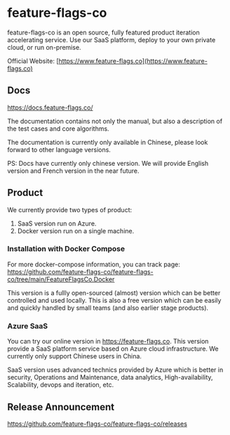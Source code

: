 # feature-flags-co

feature-flags-co is an open source, fully featured product iteration accelerating service. Use our SaaS platform, deploy to your own private cloud, or run on-premise.


Official Website: [https://www.feature-flags.co](https://www.feature-flags.co)


## Docs

https://docs.feature-flags.co/

The documentation contains not only the manual, but also a description of the test cases and core algorithms.

The documentation is currently only available in Chinese, please look forward to other language versions.

PS: Docs have currently only chinese version. We will provide English version and French version in the near future.

## Product

We currently provide two types of product:

1. SaaS version run on Azure.
2. Docker version run on a single machine.

### Installation with Docker Compose
  
For more docker-compose information, you can track page: https://github.com/feature-flags-co/feature-flags-co/tree/main/FeatureFlagsCo.Docker

This version is a fullly open-sourced (almost) version which can be better controlled and used locally. This is also a free version which can be easily and quickly handled by small teams (and also earlier stage products).

### Azure SaaS

You can try our online version in https://feature-flags.co. This version provide a SaaS platform service based on Azure cloud infrastructure. We currently only support Chinese users in China.

SaaS version uses advanced technics provided by Azure which is better in security, Operations and Maintenance, data analytics, High-availability, Scalability, devops and iteration, etc. 


## Release Announcement

https://github.com/feature-flags-co/feature-flags-co/releases

